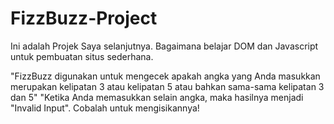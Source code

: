 # FizzBuzz-Project

Ini adalah Projek Saya selanjutnya. Bagaimana belajar DOM dan Javascript untuk pembuatan situs sederhana.

"FizzBuzz digunakan untuk mengecek apakah angka yang Anda masukkan merupakan kelipatan 3 atau kelipatan 5 atau bahkan sama-sama kelipatan 3 dan 5"
"Ketika Anda memasukkan selain angka, maka hasilnya menjadi "Invalid Input". Cobalah untuk  mengisikannya!
